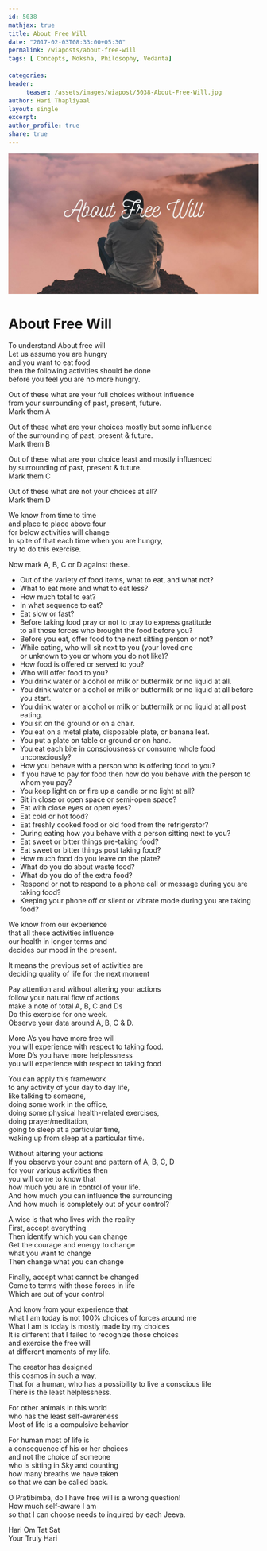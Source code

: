 ```yaml
--- 
id: 5038
mathjax: true  
title: About Free Will
date: "2017-02-03T08:33:00+05:30"
permalink: /wiaposts/about-free-will
tags: [ Concepts, Moksha, Philosophy, Vedanta]    

categories: 
header:
     teaser: /assets/images/wiapost/5038-About-Free-Will.jpg
author: Hari Thapliyaal 
layout: single 
excerpt:  
author_profile: true 
share: true 
---
```


![About Free Will](/assets/images/wiapost/5038-About-Free-Will.jpg)     
   
# About Free Will
    
To understand About free will     
Let us assume you are hungry     
and you want to eat food     
then the following activities should be done     
before you feel you are no more hungry.    
    
Out of these what are your full choices without influence     
from your surrounding of past, present, future.     
Mark them A    
    
Out of these what are your choices mostly but some influence     
of the surrounding of past, present &amp; future.     
Mark them B    
    
Out of these what are your choice least and mostly influenced     
by surrounding of past, present &amp; future.     
Mark them C    
    
Out of these what are not your choices at all?     
Mark them D    
    
We know from time to time     
and place to place above four     
for below activities will change     
In spite of that each time when you are hungry,     
try to do this exercise.    
    
Now mark A, B, C or D against these.    
    
- Out of the variety of food items, what to eat, and what not?    
- What to eat more and what to eat less?    
- How much total to eat?    
- In what sequence to eat?    
- Eat slow or fast?    
- Before taking food pray or not to pray to express gratitude     
 to all those forces who brought the food before you?    
- Before you eat, offer food to the next sitting person or not?    
- While eating, who will sit next to you (your loved one     
 or unknown to you or whom you do not like)?    
- How food is offered or served to you?    
- Who will offer food to you?    
- You drink water or alcohol or milk or buttermilk or no liquid at all.    
- You drink water or alcohol or milk or buttermilk or no liquid at all before you start.    
- You drink water or alcohol or milk or buttermilk or no liquid at all post eating.    
- You sit on the ground or on a chair.    
- You eat on a metal plate, disposable plate, or banana leaf.    
- You put a plate on table or ground or on hand.    
- You eat each bite in consciousness or consume whole food unconsciously?    
- How you behave with a person who is offering food to you?    
- If you have to pay for food then how do you behave with the person to whom you pay?    
- You keep light on or fire up a candle or no light at all?    
- Sit in close or open space or semi-open space?    
- Eat with close eyes or open eyes?    
- Eat cold or hot food?    
- Eat freshly cooked food or old food from the refrigerator?    
- During eating how you behave with a person sitting next to you?    
- Eat sweet or bitter things pre-taking food?    
- Eat sweet or bitter things post taking food?    
- How much food do you leave on the plate?    
- What do you do about waste food?    
- What do you do of the extra food?    
- Respond or not to respond to a phone call or message during you are taking food?    
- Keeping your phone off or silent or vibrate mode during you are taking food?    
    
We know from our experience     
that all these activities influence     
our health in longer terms and     
decides our mood in the present.    
    
It means the previous set of activities are     
deciding quality of life for the next moment    
    
Pay attention and without altering your actions     
follow your natural flow of actions     
make a note of total A, B, C and Ds     
Do this exercise for one week.     
Observe your data around A, B, C &amp; D.    
    
More A’s you have more free will     
you will experience with respect to taking food.     
More D’s you have more helplessness     
you will experience with respect to taking food    
    
You can apply this framework     
to any activity of your day to day life,     
like talking to someone,     
doing some work in the office,     
doing some physical health-related exercises,     
doing prayer/meditation,     
going to sleep at a particular time,     
waking up from sleep at a particular time.    
    
Without altering your actions     
If you observe your count and pattern of A, B, C, D     
for your various activities then     
you will come to know that     
how much you are in control of your life.     
And how much you can influence the surrounding     
And how much is completely out of your control?    
    
A wise is that who lives with the reality     
First, accept everything     
Then identify which you can change     
Get the courage and energy to change     
what you want to change     
Then change what you can change    
    
Finally, accept what cannot be changed     
Come to terms with those forces in life     
Which are out of your control    
    
And know from your experience that     
what I am today is not 100% choices of forces around me     
What I am is today is mostly made by my choices     
It is different that I failed to recognize those choices     
and exercise the free will     
at different moments of my life.    
    
The creator has designed     
this cosmos in such a way,     
That for a human, who has a possibility to live a conscious life     
There is the least helplessness.    
    
For other animals in this world     
who has the least self-awareness     
Most of life is a compulsive behavior    
    
For human most of life is     
a consequence of his or her choices     
and not the choice of someone     
who is sitting in Sky and counting     
how many breaths we have taken     
so that we can be called back.    
    
O Pratibimba, do I have free will is a wrong question!     
How much self-aware I am     
so that I can choose needs to inquired by each Jeeva.    
    
Hari Om Tat Sat     
Your Truly Hari    
